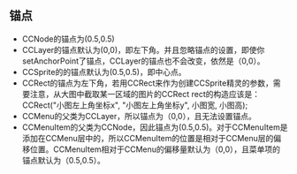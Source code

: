 ## 锚点

- CCNode的锚点为(0.5,0.5)
- CCLayer的锚点默认为(0,0)，即左下角。并且忽略锚点的设置，即使你setAnchorPoint了锚点，CCLayer的锚点也不会改变，依然是（0,0）。
- CCSprite的的锚点默认为(0.5,0.5)，即中心点。
- CCRect的锚点为左下角，若用CCRect来作为创建CCSprite精灵的参数，需要注意，从大图中截取某一区域的图片的CCRect rect的构造应该是：CCRect("小图左上角坐标x", "小图左上角坐标y", 小图宽, 小图高);
- CCMenu的父类为CCLayer，所以锚点为（0,0），且无法设置锚点。
- CCMenuItem的父类为CCNode，因此锚点为(0.5,0.5)。对于CCMenuItem是添加在CCMenu层中的，所以CCMenuItem的位置是相对于CCMenu层的偏移位置。CCMenuItem相对于CCMenu的偏移量默认为（0,0），且菜单项的锚点默认为（0.5,0.5）。